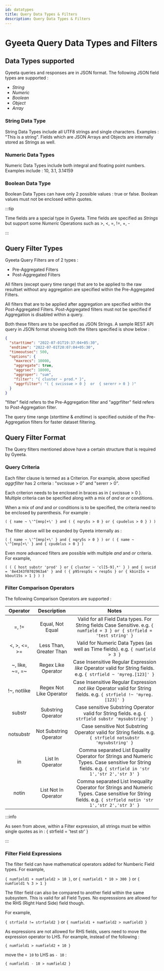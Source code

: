 ```yaml
---
id: datatypes
title: Query Data Types & Filters
description: Query Data Types & Filters
---
```


# Gyeeta Query Data Types and Filters

## Data Types supported

Gyeeta queries and responses are in JSON format. The following JSON field types are supported :

- *String*
- *Numeric*
- *Boolean*
- *Object*
- *Array*

### String Data Type

String Data Types include all UTF8 strings and single characters. Examples : "This is a string".
Fields which are JSON Arrays and Objects are internally stored as Strings as well.

### Numeric Data Types

Numeric Data Types include both integral and floating point numbers. Examples include : 10, 3.1, 3.14159

### Boolean Data Type

Boolean Data Types can have only 2 possible values : true or false. Boolean values must not be enclosed within quotes.

:::tip

Time fields are a special type in Gyeeta. Time fields are specified as *Strings* but support some *Numeric* Operations
such as >, <, =, !=, +, -

:::

## Query Filter Types

Gyeeta Query Filters are of 2 types :

- Pre-Aggregated Filters
- Post-Aggregated Filters

All filters (except query time range) that are to be applied to the raw resultset without any aggregation are specified 
within the Pre-Aggregated Filters.

All filters that are to be applied after aggregation are specified within the Post-Aggregated Filters. Post-Aggregated
filters must not be specified if Aggregation is disabled within a query.

Both these filters are to be specified as JSON Strings. A sample REST API query in JSON format showing both the filters specified is show below :

```json
{
  "starttime": "2022-07-01T19:37:04+05:30",
  "endtime": "2022-07-01T20:07:04+05:30",
  "timeoutsec": 500,
  "options": {
    "maxrecs": 10000,
    "aggregate": true,
    "aggrsec": 18000,
    "aggroper": "sum",
    "filter": "{ cluster ~ prod.* }",
    "aggrfilter": "( { svcissue > 0 }  or  { sererr > 0 } )"
  }
}
```

"filter" field refers to the Pre-Aggregation filter and "aggrfilter" field refers to Post-Aggregation filter.

The query time range (*starttime* & *endtime*) is specified outside of the Pre-Aggregation filters for faster dataset filtering.

## Query Filter Format

The Query filters mentioned above have a certain structure that is required by Gyeeta.

### Query Criteria

Each filter clause is termed as a Criterion. For example, above specified *aggrfilter* has 2 criteria : "svcissue > 0" and "sererr > 0".

Each criterion needs to be enclosed in braces as in { svcissue > 0 }. Multiple criteria can be specified along with a mix of *and* or *or* 
conditions.

When a mix of *and* and *or* conditions is to be specified, the criteria need to be enclosed by parenthesis. For example :

`( { name ~ \'^[mnp]+\' } and ( { nqry5s > 0 } or { cpudelus > 0 } ) )`

The filter above will be expanded by Gyeeta internally as :

`( { name ~ \'^[mnp]+\' } and { nqry5s > 0 } ) or ( { name ~ \'^[mnp]+\' } and { cpudelus > 0 } )`

Even more advanced filters are possible with multiple *and* and *or* criteria. For example,

`( ( { host substr 'prod' } or { cluster ~ 'cl[5-9].*' } ) and { svcid = '8e4343f0702963a4' } and ( { p95resp5s < resp5s } or { kbin15s + kbout15s > 1 } ) )`

### Filter Comparison Operators

The following Comparison Operators are supported :

| Operator | Description | Notes |
| :------: | :---------: | :---: |
| =, != | Equal, Not Equal | Valid for all Field Data types. For String fields Case Sensitive. e.g. `{ numfield = 3 } or { strfield = 'test string' }` |
| <, >, <=, >= | Less Than, Greater Than | Valid for Numeric Data Types (as well as Time fields). e.g. `{ numfield > 3 }` |
| ~, like, ~=, =~ | Regex Like Operator | Case Insensitive Regular Expression *like* Operator valid for String fields. e.g. `{ strfield ~ 'myreg.[123]' }` |
| !~, notlike | Regex Not Like Operator | Case Insensitive Regular Expression *not like* Operator valid for String fields. e.g.  `{ strfield !~ 'myreg.[123]' }` |
| substr | Substring Operator | Case sensitive Substring Operator valid for String fields. e.g. `{ strfield substr 'mysubstring' }` |
| notsubstr | Not Substring Operator | Case sensitive Not Substring Operator valid for String fields. e.g. `{ strfield notsubstr 'mysubstring' }` |
| in | List In Operator | Comma separated List Equality Operator for Strings and Numeric Types. Case sensitive for String fields. e.g. `{ strfield in 'str 1','str 2','str 3' }` |
| notin | List Not In Operator | Comma separated List Inequality Operator for Strings and Numeric Types. Case sensitive for String fields. e.g. `{ strfield notin 'str 1','str 2','str 3' }` |

:::info

As seen from above, within a Filter expression, all strings must be within single quotes as in : { strfield = 'test str' }

:::

### Filter Field Expressions

The filter field can have mathematical operators added for Numberic Field types. For example,

`{ numfield1 + numfield2 > 10 }`, or `{ numfield1 * 10 > 300 }` or `{ numfield1 % 3 > 1 }`

The filter field can also be compared to another field within the same subsystem. This is valid for all Field Types. 
No expresssions are allowed for the RHS (Right Hand Side) field though. 

For example,

`{ strfield != strfield2 }` or `{ numfield1 + numfield2 > numfield3 }`

As expressions are not allowed for RHS fields, users need to move the expression operator to LHS. For example,
instead of the following :

`{ numfield1 > numfield2 + 10 }` 

move the `+ 10` to LHS as `- 10` :

`{ numfield1 - 10 > numfield2 }` 


